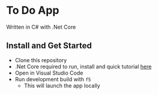 # To Do App

Written in C# with .Net Core

## Install and Get Started

- Clone this repository
- .Net Core required to run, install and quick tutorial [here](https://www.microsoft.com/net/learn/get-started-with-dotnet-tutorial)
- Open in Visual Studio Code
- Run development build with `f5`
  - This will launch the app locally